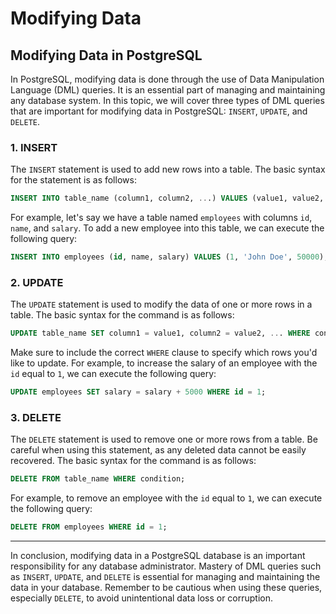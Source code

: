 # Modifying Data

## Modifying Data in PostgreSQL

In PostgreSQL, modifying data is done through the use of Data Manipulation Language (DML) queries. It is an essential part of managing and maintaining any database system. In this topic, we will cover three types of DML queries that are important for modifying data in PostgreSQL: `INSERT`, `UPDATE`, and `DELETE`.

### 1. INSERT

The `INSERT` statement is used to add new rows into a table. The basic syntax for the statement is as follows:

```sql
INSERT INTO table_name (column1, column2, ...) VALUES (value1, value2, ...);
```

For example, let's say we have a table named `employees` with columns `id`, `name`, and `salary`. To add a new employee into this table, we can execute the following query:

```sql
INSERT INTO employees (id, name, salary) VALUES (1, 'John Doe', 50000);
```

### 2. UPDATE

The `UPDATE` statement is used to modify the data of one or more rows in a table. The basic syntax for the command is as follows:

```sql
UPDATE table_name SET column1 = value1, column2 = value2, ... WHERE condition;
```

Make sure to include the correct `WHERE` clause to specify which rows you'd like to update. For example, to increase the salary of an employee with the `id` equal to `1`, we can execute the following query:

```sql
UPDATE employees SET salary = salary + 5000 WHERE id = 1;
```

### 3. DELETE

The `DELETE` statement is used to remove one or more rows from a table. Be careful when using this statement, as any deleted data cannot be easily recovered. The basic syntax for the command is as follows:

```sql
DELETE FROM table_name WHERE condition;
```

For example, to remove an employee with the `id` equal to `1`, we can execute the following query:

```sql
DELETE FROM employees WHERE id = 1;
```

---

In conclusion, modifying data in a PostgreSQL database is an important responsibility for any database administrator. Mastery of DML queries such as `INSERT`, `UPDATE`, and `DELETE` is essential for managing and maintaining the data in your database. Remember to be cautious when using these queries, especially `DELETE`, to avoid unintentional data loss or corruption.